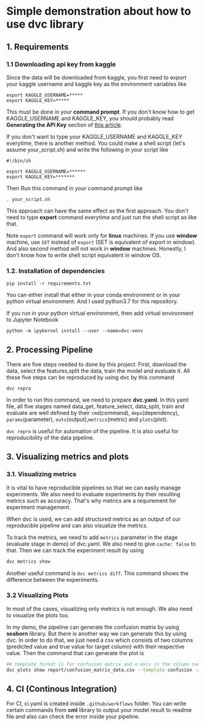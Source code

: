 # Simple demonstration about how to use dvc library
## 1. Requirements

### 1.1 Downloading api key from kaggle

Since the data will be downloaded from kaggle, you first need to export your kaggle username and kaggle key as the environment variables like
```
export KAGGLE_USERNAME=*****
export KAGGLE_KEY=***** 
```
This must be done in your <b>command prompt</b>. 
If you don't know how to get KAGGLE_USERNAME and KAGGLE_KEY, you should probably read <b>Generating the API Key</b> section of [this article](https://insaid.medium.com/how-to-access-datasets-directly-from-kaggle-6a3552ea891c).

If you don't want to type your KAGGLE_USERNAME and KAGGLE_KEY everytime, there is another method. You could make a shell script (let's assume your_script.sh) and write the following in your script like
```
#!/bin/sh

export KAGGLE_USERNAME=******
export KAGGLE_KEY=*******
```

Then Run this command in your command prompt like
```
. your_script.sh
```

This approach can have the same effect as the first approach. You don't need to type **export** command everytime and just run the shell script as like that.

Note `export` command will work only for **linux** machines. If you use **window** machine, use `SET` instead of `export` (SET is equivalent of export in window). And also second method will not work in **window** machines. Honestly, I don't know how to write shell script equivalent in window OS.

### 1.2. Installation of dependencies
```
pip install -r requirements.txt
```
You can either install that either in your conda environment or in your python virtual environment. And I used python3.7 for this repository.

If you run in your python virtual environment, then add virtual environment to Jupyter Notebook
```
python -m ipykernel install --user --name=dvc-venv
```

## 2. Processing Pipeline

There are five steps needed to done by this project. First, download the data, select the features,split the data, train the model and evaluate it.
All these five steps can be reproduced by using dvc by this command
```
dvc repro
``` 

In order to run this command, we need to prepare <b>dvc.yaml</b>. In this yaml file, all five stages named data_get, feature_select, data_split, train and evaluate are well defined by their `cmd`(command), `deps`(dependency), `params`(parameter), `outs`(output),`metrics`(metric) and `plots`(plot).

`dvc repro` is useful for automation of the pipeline. It is also useful for reproducibility of the data pipeline.

## 3. Visualizing metrics and plots

### 3.1. Visualizing metrics

It is vital to have reproducible pipelines so that we can easily manage experiments. We also need to evaluate  experiments by their resulting metrics such as accuracy. That's why metrics are a requirement for experiment management.

When dvc is used, we can add structured metrics  as an output of our reproducible pipeline and can also visualize the metrics. 

To track the metrics, we need to add `metrics` parameter in the stage (evaluate stage in demo) of dvc.yaml. We also need to give `cache: false` to that. Then we can track the experiment result by using 

```sh
dvc metrics show
```

Another useful command is `dvc metrics diff`. This command shows the difference between the experiments.

### 3.2 Visualizing Plots

In most of the cases, visualizing only metrics is not enough. We also need to visualize the plots too. 

In my demo, the pipeline can generate the confusion matrix by using **seaborn** library. But there is another way we can generate this by using dvc. In order to do that, we just need a csv which consists of two columns (predicted value and true value for target column) with their respective value. Then the command that can generate the plot is 

```sh
## template format is for confusion matrix and x-axis is the column named y_pred for predicted value and y-axis is y_test for true value which are from the file named confusion_matrix_data.csv inside report.
dvc plots show report/confusion_matrix_data.csv --template confusion -x y_pred -y y_test 
```

## 4. CI (Continous Integration)

For CI, ci.yaml is created inside `.github/workflows` folder. You can write certain commands from **cml** library to output your model result  to readme file and also can check the error inside your pipeline.